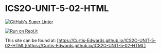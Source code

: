 # ICS2O-UNIT-5-02-HTML

[![GitHub's Super Linter](https://github.com/Curtis-Edwards/ICS2O-UNIT-5-02-HTML/workflows/GitHub's%20Super%20Linter/badge.svg)](https://github.com/Curtis-Edwards/ICS2O-UNIT-5-02-HTML/actions)

[![Run on Repl.it](https://repl.it/badge/github/Curtis-Edwards/ICS2O-UNIT-5-02-HTML)](https://repl.it/github/Curtis-Edwards/ICS2O-UNIT-5-02-HTML)

This site can be found at: [https://Curtis-Edwards.github.io/ICS2O-UNIT-5-02-HTML](https://Curtis-Edwards.github.io/ICS2O-UNIT-5-02-HTML)
